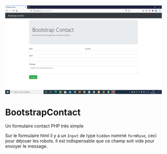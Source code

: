![](logo.png)

# BootstrapContact
Un formulaire contact PHP très simple

Sur le formulaire html il y a un `Input` de type `hidden` nommé `formRuse`, ceci pour déjouer les robots. Il est indispensable que ce champ soit vide pour envoyer le message.